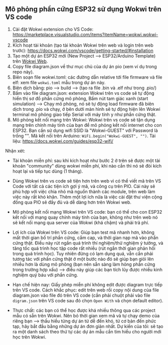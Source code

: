 ## Mô phỏng phần cứng ESP32 sử dụng Wokwi trên VS code

1. Cài đặt Wokwi extension cho VS Code: https://marketplace.visualstudio.com/items?itemName=wokwi.wokwi-vscode 
2. Kích hoạt tài khoản (tạo tài khoản Wokwi trên web và login trên web trước): https://docs.wokwi.com/vscode/getting-started/#installation 
3. Tạo một dự án ESP32 mới (New Project --> ESP32/Arduino Template) trên [Wokwi Web](https://wokwi.com/projects/new).
4. Copy file diagram.json về thư mục chủ của dự án pio (xem ví dụ trong repo này). 
5. Biên soạn file wokwi.toml: các đường dẫn relative tới file firmware và file elf: xem file `wokwi.toml` mẫu trong dự án này. 
6. Biên dịch bằng: pio --> build --> (tạo ra file .bin và .elf như trong .pio/)
7. Bấm vào file diagram.json: extension Wokwi trên vs code sẽ tự động hiển thị sơ đồ phần cứng mô phỏng, Bấm nút tam giác xanh (start simulation) --> Chạy mô phỏng, nó sẽ tự động load firmware đã biên dịch trong .pio và chạy, ở bên dưới màn hình sẽ tự động hiện lên Wokwi terminal mô phỏng giao tiếp Serial với máy tính y như phần cứng thật. 
8. Mô phỏng kết nối mạng trên Wokwi: Wokwi trên vs code sẽ tận dụng mạng trên chính máy tính của bạn để mô phỏng kết nối internet cho con ESP32. Bạn cần sử dụng wifi SSID là "Wokwi-GUEST" với Password là trống "". Mã kết nối trên Arduino: `WiFi.begin("Wokwi-GUEST", "")`. Tài liệu: https://docs.wokwi.com/guides/esp32-wifi/ 

Nhận xét: 
- Tài khoản miễn phí: sau khi kích hoạt như bước 2 ở trên sẽ được một tài khoản "community" dùng wokwi miễn phí, khi nào cần thì nó sẽ đòi kích hoạt lại và tiếp tục dùng (1 tháng). 
- Dùng Wokwi trên vs code sẽ tiện hơn trên web vì có thể viết mã trên VS Code với tất cả các tiện ích gợi ý mã, và công cụ trên PIO. Cái này sẽ phù hợp với việc chia nhỏ mã nguồn thành các module, trên web làm việc này rất khó khăn. Thêm một lợi ích nữa là việc cài đặt thư viện cộng đồng qua PIO sẽ đầy đủ và dễ dàng hơn trên Wokwi web.
- Mô phỏng kết nối mạng Wokwi trên VS code: bạn có thể cho con ESP32 kết nối với mạng quay chính máy tính của bạn, không như trên web nó sẽ kết nối mạng qua server của Wokwi (khá chậm) và phải trả phí. 
- Lợi ích của Wokwi trên VS code: Giúp bạn test mã nhanh hơn, không mất thời gian bố trí phần cứng, cắm cap, và thời gian nạp mã vào phần cứng thật. Điều này rút ngắn quá trình thí nghiệm/thử nghiệm ý tưởng, và tăng tốc quá trình học tập code rất nhiều (rút ngắn thời gian phản hồi trong quá trình học). Tuy nhiên đừng có lạm dụng quá, vẫn cần phải tương tác với phần cứng thật ở một bước nào đó sẽ giúp bạn giỏi lên nhiều hơn là dùng mô phỏng (bạn nên sẵn sàng làm hỏng phần cứng trong trường hợp xấu) --> điều này giúp các bạn tích lũy được nhiều kinh nghiệm quý báu với phần cứng. 
- Hạn chế hiện nay: Giấy phép miễn phí không edit được diagram trực tiếp trên VS code. Cách khắc phục: edit trên web rồi copy nội dung của file diagram.json vào file đó trên VS code (cần phải chuột phải vào file `digram.json` trên VS code sau đó chọn `Open With` và chọn default editor).

- Thực chất: các bạn có thể học được khá nhiều thông qua các project mẫu có sẵn trên Wokwi. Nên bỏ thời gian xem mã và tự chạy demo của riêng bạn --> thấu hiểu từng dự án từ dễ đến khó, từ cơ bản đến phức tạp, hãy bắt đầu bằng những dự án đơn giản nhất. Dự kiến của tôi: sẽ tạo ra một danh sách theo thứ tự các dự án mẫu cần tìm hiểu cho người mới học trên Wokwi.
